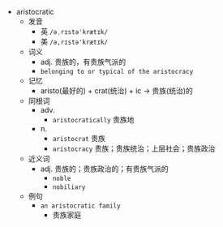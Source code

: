 - aristocratic
  - 发音
    - 英 `/əˌrɪstə'krætɪk/`
    - 美 `/ə,rɪstə'krætɪk/`
  - 词义
    - adj. 贵族的，有贵族气派的
    - `belonging to or typical of the aristocracy`
  - 记忆
    - aristo(最好的) + crat(统治) + ic → 贵族(统治)的
  - 同根词
    - adv.
      - `aristocratically` 贵族地
    - n.
      - `aristocrat` 贵族
      - `aristocracy` 贵族；贵族统治；上层社会；贵族政治
  - 近义词
    - adj. 贵族的；贵族政治的；有贵族气派的
      - `noble`
      - `nobiliary`
  - 例句
    - `an aristocratic family`
      - 贵族家庭

